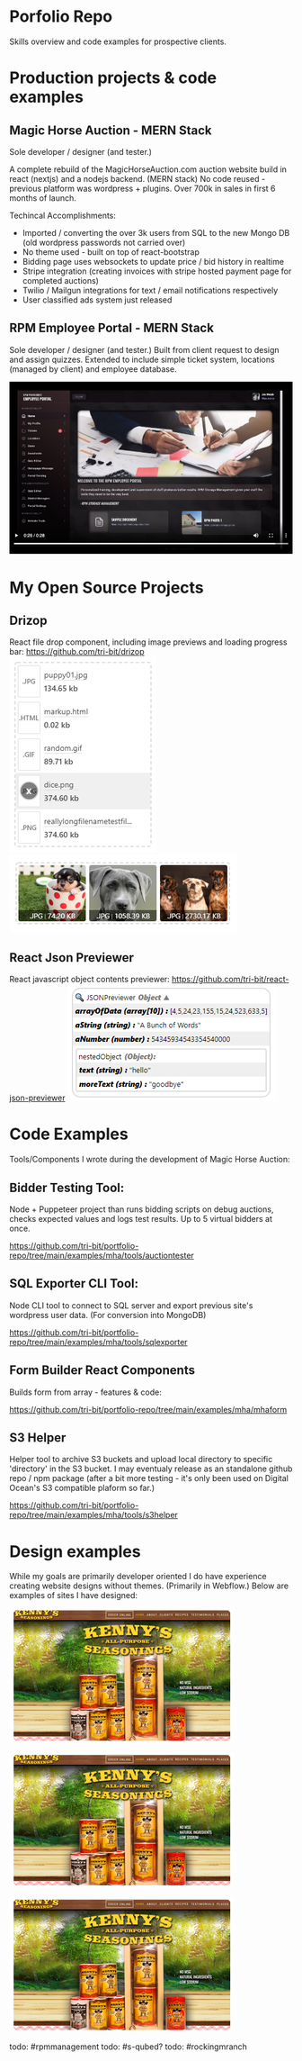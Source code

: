 # Porfolio Repo

Skills overview and code examples for prospective clients.

# Production projects & code examples

## Magic Horse Auction - MERN Stack

Sole developer / designer (and tester.)

A complete rebuild of the MagicHorseAuction.com auction website build in react (nextjs) and a nodejs backend. (MERN stack) No code reused - previous platform was wordpress + plugins.
Over 700k in sales in first 6 months of launch.

Techincal Accomplishments:

- Imported / converting the over 3k users from SQL to the new Mongo DB (old wordpress passwords not carried over)
- No theme used - built on top of react-bootstrap
- Bidding page uses websockets to update price / bid history in realtime
- Stripe integration (creating invoices with stripe hosted payment page for completed auctions)
- Twilio / Mailgun integrations for text / email notifications respectively
- User classified ads system just released

## RPM Employee Portal - MERN Stack

Sole developer / designer (and tester.)
Built from client request to design and assign quizzes. Extended to include simple ticket system, locations (managed by client) and employee database.

[![Project Video](https://github.com/tri-bit/portfolio-repo/blob/main/media/images/RPMPortal_video.jpg?raw=true)](https://s3.us-west-1.wasabisys.com/portfolio3400/sitevideos/rpm_portal.mp4)

# My Open Source Projects

## Drizop

React file drop component, including image previews and loading progress bar:
https://github.com/tri-bit/drizop
![alt text](https://github.com/tri-bit/drizop/blob/master/docs/images/drizop_07.png?raw=true "Example2")
![alt text](https://github.com/tri-bit/drizop/blob/master/docs/images/drizop_02.png?raw=true "Example2")

## React Json Previewer

React javascript object contents previewer:
https://github.com/tri-bit/react-json-previewer
![alt text](https://github.com/tri-bit/react-json-previewer/blob/master/docs/intro_image.png?raw=true "Example")

# Code Examples

Tools/Components I wrote during the development of Magic Horse Auction:

## Bidder Testing Tool:

Node + Puppeteer project than runs bidding scripts on debug auctions, checks expected values and logs test results. Up to 5 virtual bidders at once.

https://github.com/tri-bit/portfolio-repo/tree/main/examples/mha/tools/auctiontester

## SQL Exporter CLI Tool:

Node CLI tool to connect to SQL server and export previous site's wordpress user data. (For conversion into MongoDB)

https://github.com/tri-bit/portfolio-repo/tree/main/examples/mha/tools/sqlexporter

## Form Builder React Components

Builds form from array - features & code:

https://github.com/tri-bit/portfolio-repo/tree/main/examples/mha/mhaform

## S3 Helper

Helper tool to archive S3 buckets and upload local directory to specific 'directory' in the S3 bucket. I may eventualy release as an standalone github repo / npm package (after a bit more testing - it's only been used on Digital Ocean's S3 compatible plaform so far.)

https://github.com/tri-bit/portfolio-repo/tree/main/examples/mha/tools/s3helper

# Design examples
While my goals are primarily developer oriented I do have experience creating website designs without themes. (Primarily in Webflow.)
Below are examples of sites I have designed:

[![Website Thumbnail](https://github.com/tri-bit/portfolio-repo/blob/main/media/images/designexamples/kennys_smaller.png?raw=true)](https://www.kennysseasonings.com/)

[![Website Thumbnail](https://github.com/tri-bit/portfolio-repo/blob/main/media/images/designexamples/kennys_smaller.png?raw=true)](https://www.kennysseasonings.com/)

[![Website Thumbnail](https://github.com/tri-bit/portfolio-repo/blob/main/media/images/designexamples/kennys_smaller.png?raw=true)](https://www.kennysseasonings.com/)

todo: #rpmmanagement
todo: #s-qubed?
todo: #rockingmranch




